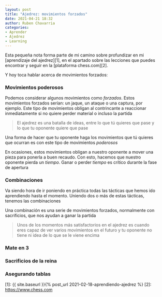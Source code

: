 ```yaml
---
layout: post
title: "Ajedrez: movimientos forzados"
date: 2021-04-21 18:32
author: Ruben Chavarria
categories: 
- Aprender
- Ajedrez
- Learning
---
```


Esta pequeña nota forma parte de mi camino sobre profundizar en mi
[aprendizaje del ajedrez][1], en el apartado sobre las lecciones que puedes
encontrar y seguir en la [plataforma chess.com][2].

Y hoy toca hablar acerca de movimientos forzados:

<!-- more -->

### Movimientos poderosos

Podemos considerar algunos movimientos como *forzados*. Estos movimientos forzados
serían: un jaque, un ataque o una captura, por ejemplo. Este tipo de movimientos
obligan al contrincante a reaccionar inmediatamente si no quiere perder material
o incluso la partida

> El ajedrez es una batalla de ideas, entre lo que tú quieres que pase y lo que
tu oponente quiere que pase

Una forma de hacer que tu oponente haga los movimientos que tú quieres que
ocurran es con este tipo de movimientos *poderosos*

En ocasiones, estos movimientos obligan a nuestro oponente a mover una pieza para
ponerla a buen recaudo. Con esto, hacemos que nuestro oponente pierda un
*tiempo*. Ganar o perder *tiempo* es crítico durante la fase de apertura

### Combinaciones

Va siendo hora de ir poniendo en práctica todas las tácticas que hemos ido
aprendiendo hasta el momento. Uniendo dos o más de estas tácticas, tenemos
las combinaciones

Una combinación es una serie de movimientos forzados, normalmente con sacrificios,
que nos ayudan a ganar la partida

> Unos de los momentos más satisfactorios en el ajedrez es cuando eres capaz de
> ver varios movimientos en el futuro y tu oponente no tiene ni idea de lo que
> se le viene encima

### Mate en 3
### Sacrificios de la reina
### Asegurando tablas

[1]: {{ site.baseurl }}{% post_url 2021-02-18-aprendiendo-ajedrez %}
[2]: https://www.chess.com
